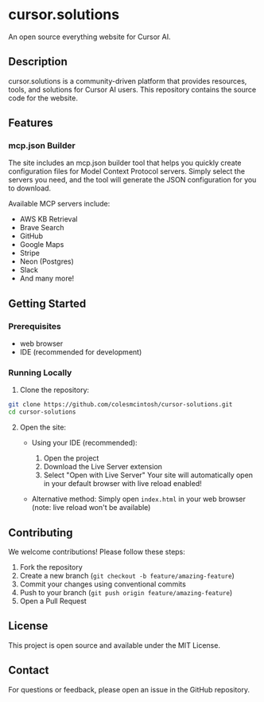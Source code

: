 # cursor.solutions

An open source everything website for Cursor AI.

## Description

cursor.solutions is a community-driven platform that provides resources, tools, and solutions for Cursor AI users. This repository contains the source code for the website.

## Features

### mcp.json Builder

The site includes an mcp.json builder tool that helps you quickly create configuration files for Model Context Protocol servers. Simply select the servers you need, and the tool will generate the JSON configuration for you to download.

Available MCP servers include:
- AWS KB Retrieval
- Brave Search
- GitHub
- Google Maps
- Stripe
- Neon (Postgres)
- Slack
- And many more!

## Getting Started

### Prerequisites

- web browser
- IDE (recommended for development)

### Running Locally

1. Clone the repository:
```bash
git clone https://github.com/colesmcintosh/cursor-solutions.git
cd cursor-solutions
```

2. Open the site:
   - Using your IDE (recommended):
     1. Open the project
     2. Download the Live Server extension
     3. Select "Open with Live Server"
     Your site will automatically open in your default browser with live reload enabled!
   
   - Alternative method:
     Simply open `index.html` in your web browser (note: live reload won't be available)

## Contributing

We welcome contributions! Please follow these steps:

1. Fork the repository
2. Create a new branch (`git checkout -b feature/amazing-feature`)
3. Commit your changes using conventional commits
4. Push to your branch (`git push origin feature/amazing-feature`)
5. Open a Pull Request

## License

This project is open source and available under the MIT License.

## Contact

For questions or feedback, please open an issue in the GitHub repository.